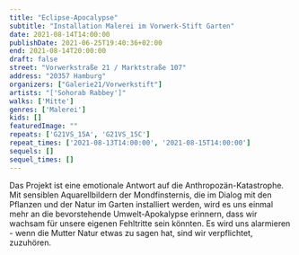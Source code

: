 ```yaml
---
title: "Eclipse-Apocalypse"
subtitle: "Installation Malerei im Vorwerk-Stift Garten"
date: 2021-08-14T14:00:00
publishDate: 2021-06-25T19:40:36+02:00
end: 2021-08-14T20:00:00
draft: false
street: "Vorwerkstraße 21 / Marktstraße 107"
address: "20357 Hamburg"
organizers: ["Galerie21/Vorwerkstift"]
artists: "['Sohorab Rabbey']"
walks: ['Mitte']
genres: ['Malerei']
kids: []
featuredImage: ""
repeats: ['G21VS_15A', 'G21VS_15C']
repeat_times: ['2021-08-13T14:00:00', '2021-08-15T14:00:00']
sequels: []
sequel_times: []
---
```


Das Projekt ist eine emotionale Antwort auf die Anthropozän-Katastrophe. Mit sensiblen Aquarellbildern der Mondfinsternis, die im Dialog mit den Pflanzen und der Natur im Garten installiert werden, wird es uns einmal mehr an die bevorstehende Umwelt-Apokalypse erinnern, dass wir wachsam für unsere eigenen Fehltritte sein könnten. Es wird uns alarmieren - wenn die Mutter Natur etwas zu sagen hat, sind wir verpflichtet, zuzuhören.  